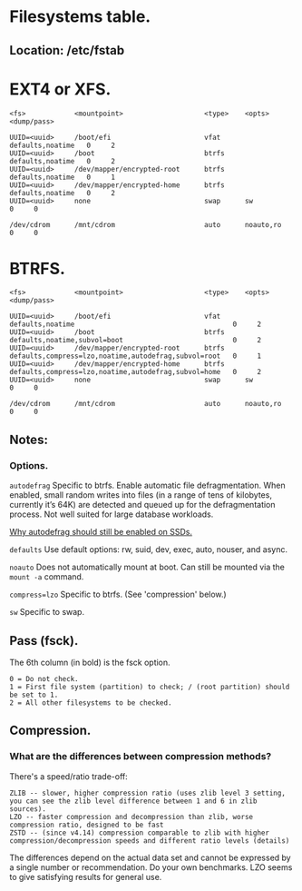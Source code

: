 # Filesystems table.
## Location: /etc/fstab

# EXT4 or XFS.
```
<fs>            <mountpoint>                    <type>    <opts>            <dump/pass>

UUID=<uuid>     /boot/efi                       vfat      defaults,noatime   0     2
UUID=<uuid>     /boot                           btrfs     defaults,noatime   0     2
UUID=<uuid>     /dev/mapper/encrypted-root      btrfs     defaults,noatime   0     1
UUID=<uuid>     /dev/mapper/encrypted-home      btrfs     defaults,noatime   0     2
UUID=<uuid>     none                            swap      sw                 0     0

/dev/cdrom      /mnt/cdrom                      auto      noauto,ro          0     0
```

# BTRFS.
```
<fs>            <mountpoint>                    <type>    <opts>                                                 <dump/pass>

UUID=<uuid>     /boot/efi                       vfat      defaults,noatime                                       0     2
UUID=<uuid>     /boot                           btrfs     defaults,noatime,subvol=boot                           0     2
UUID=<uuid>     /dev/mapper/encrypted-root      btrfs     defaults,compress=lzo,noatime,autodefrag,subvol=root   0     1
UUID=<uuid>     /dev/mapper/encrypted-home      btrfs     defaults,compress=lzo,noatime,autodefrag,subvol=home   0     2
UUID=<uuid>     none                            swap      sw                                                     0     0

/dev/cdrom      /mnt/cdrom                      auto      noauto,ro                                              0     0
```

## Notes:
### Options.
`autodefrag` Specific to btrfs. Enable automatic file defragmentation. When enabled, small random writes into files (in a range of tens of kilobytes, currently it’s 64K) are detected and queued up for the defragmentation process. Not well suited for large database workloads.

[Why autodefrag should still be enabled on SSDs.](https://www.spinics.net/lists/linux-btrfs/msg31028.html)

`defaults` Use default options: rw, suid, dev, exec, auto, nouser, and async.

`noauto` Does not automatically mount at boot. Can still be mounted via the `mount -a` command.

`compress=lzo` Specific to btrfs. (See 'compression' below.)

`sw` Specific to swap.

## Pass (fsck).
The 6th column (in bold) is the fsck option.

    0 = Do not check.
    1 = First file system (partition) to check; / (root partition) should be set to 1.
    2 = All other filesystems to be checked.

## Compression.
### What are the differences between compression methods?
There's a speed/ratio trade-off:

    ZLIB -- slower, higher compression ratio (uses zlib level 3 setting, you can see the zlib level difference between 1 and 6 in zlib sources).
    LZO -- faster compression and decompression than zlib, worse compression ratio, designed to be fast
    ZSTD -- (since v4.14) compression comparable to zlib with higher compression/decompression speeds and different ratio levels (details) 
    
The differences depend on the actual data set and cannot be expressed by a single number or recommendation. Do your own benchmarks. LZO seems to give satisfying results for general use. 
